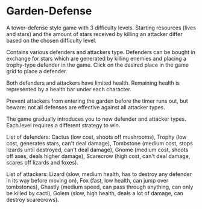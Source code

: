 # Garden-Defense

A tower-defense style game with 3 difficulty levels. Starting resources (lives and stars) and the amount of stars received by killing an attacker differ based on the chosen difficulty level.

Contains various defenders and attackers type. Defenders can be bought in exchange for stars which are generated by killing enemies and placing a trophy-type defender in the game. Click on the desired place in the game grid to place a defender. 

Both defenders and attackers have limited health. Remaining health is represented by a health bar under each character. 

Prevent attackers from entering the garden before the timer runs out, but beware: not all defenses are effective against all attacker types. 

The game gradually introduces you to new defender and attacker types. Each level requires a different strategy to win. 

List of defenders: 
Cactus (low cost, shoots off mushrooms), Trophy (low cost, generates stars, can't deal damage), Tombstone (medium cost, stops lizards until destroyed, can't deal damage), Gnome (medium cost, shoots off axes, deals higher damage), Scarecrow (high cost, can't deal damage, scares off lizards and foxes).

List of attackers: 
Lizard (slow, medium health, has to destroy any defender in its way before moving on), Fox (fast, low health, can jump over tombstones), Ghastly (medium speed, can pass through anything, can only be killed by cacti), Golem (slow, high health, deals a lot of damage, can destroy scarecrows).
